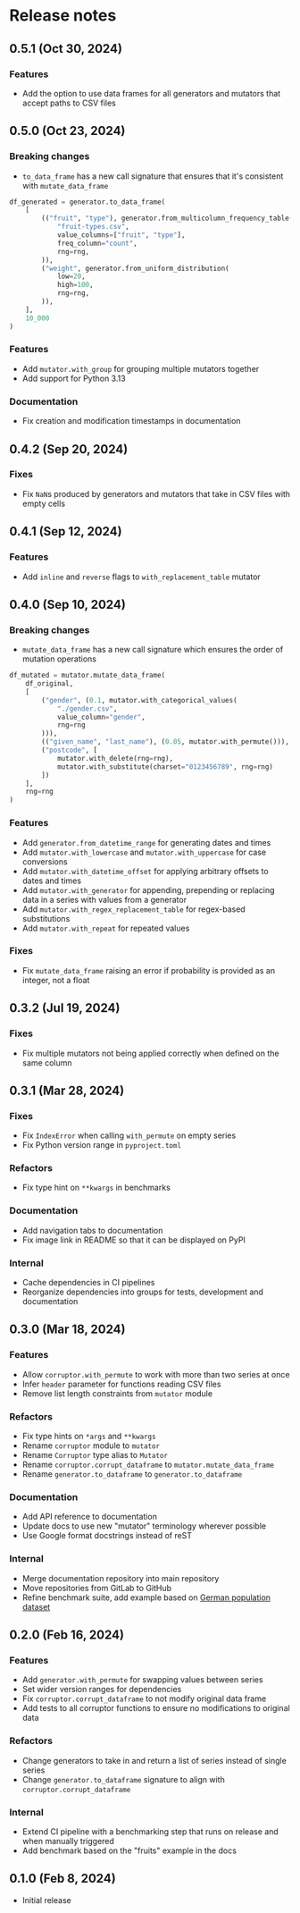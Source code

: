 # Release notes

## 0.5.1 (Oct 30, 2024)

### Features

- Add the option to use data frames for all generators and mutators that accept paths to CSV files

## 0.5.0 (Oct 23, 2024)

### Breaking changes

- `to_data_frame` has a new call signature that ensures that it's consistent with `mutate_data_frame`

```python
df_generated = generator.to_data_frame(
    [
        (("fruit", "type"), generator.from_multicolumn_frequency_table(
            "fruit-types.csv",
            value_columns=["fruit", "type"],
            freq_column="count",
            rng=rng,
        )),
        ("weight", generator.from_uniform_distribution(
            low=20,
            high=100,
            rng=rng,
        )),
    ], 
    10_000
)
```

### Features

- Add `mutator.with_group` for grouping multiple mutators together
- Add support for Python 3.13

### Documentation

- Fix creation and modification timestamps in documentation

## 0.4.2 (Sep 20, 2024)

### Fixes

- Fix `NaN`s produced by generators and mutators that take in CSV files with empty cells

## 0.4.1 (Sep 12, 2024)

### Features

- Add `inline` and `reverse` flags to `with_replacement_table` mutator

## 0.4.0 (Sep 10, 2024)

### Breaking changes

- `mutate_data_frame` has a new call signature which ensures the order of mutation operations

```python
df_mutated = mutator.mutate_data_frame(
    df_original,
    [
        ("gender", (0.1, mutator.with_categorical_values(
            "./gender.csv",
            value_column="gender",
            rng=rng
        ))),
        (("given_name", "last_name"), (0.05, mutator.with_permute())),
        ("postcode", [
            mutator.with_delete(rng=rng),
            mutator.with_substitute(charset="0123456789", rng=rng)
        ])
    ],
    rng=rng
)
```

### Features

- Add `generator.from_datetime_range` for generating dates and times
- Add `mutator.with_lowercase` and `mutator.with_uppercase` for case conversions
- Add `mutator.with_datetime_offset` for applying arbitrary offsets to dates and times
- Add `mutator.with_generator` for appending, prepending or replacing data in a series with values from a generator
- Add `mutator.with_regex_replacement_table` for regex-based substitutions
- Add `mutator.with_repeat` for repeated values

### Fixes

- Fix `mutate_data_frame` raising an error if probability is provided as an integer, not a float

## 0.3.2 (Jul 19, 2024)

### Fixes

- Fix multiple mutators not being applied correctly when defined on the same column

## 0.3.1 (Mar 28, 2024)

### Fixes

- Fix `IndexError` when calling `with_permute` on empty series
- Fix Python version range in `pyproject.toml`

### Refactors

- Fix type hint on `**kwargs` in benchmarks

### Documentation

- Add navigation tabs to documentation
- Fix image link in README so that it can be displayed on PyPI

### Internal

- Cache dependencies in CI pipelines
- Reorganize dependencies into groups for tests, development and documentation

## 0.3.0 (Mar 18, 2024)

### Features

- Allow `corruptor.with_permute` to work with more than two series at once
- Infer `header` parameter for functions reading CSV files
- Remove list length constraints from `mutator` module

### Refactors

- Fix type hints on `*args` and `**kwargs`
- Rename `corruptor` module to `mutator`
- Rename `Corruptor` type alias to `Mutator`
- Rename `corruptor.corrupt_dataframe` to `mutator.mutate_data_frame`
- Rename `generator.to_dataframe` to `generator.to_dataframe`

### Documentation

- Add API reference to documentation
- Update docs to use new "mutator" terminology wherever possible
- Use Google format docstrings instead of reST

### Internal

- Merge documentation repository into main repository
- Move repositories from GitLab to GitHub
- Refine benchmark suite, add example based on [German population dataset](examples/german.md)

## 0.2.0 (Feb 16, 2024)

### Features

- Add `generator.with_permute` for swapping values between series
- Set wider version ranges for dependencies
- Fix `corruptor.corrupt_dataframe` to not modify original data frame
- Add tests to all corruptor functions to ensure no modifications to original data

### Refactors

- Change generators to take in and return a list of series instead of single series
- Change `generator.to_dataframe` signature to align with `corruptor.corrupt_dataframe`

### Internal

- Extend CI pipeline with a benchmarking step that runs on release and when manually triggered
- Add benchmark based on the "fruits" example in the docs

## 0.1.0 (Feb 8, 2024)

- Initial release